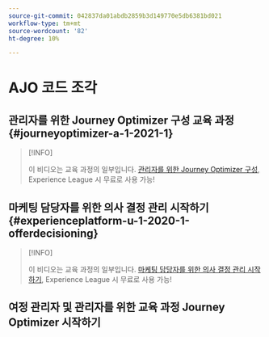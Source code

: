 ```yaml
---
source-git-commit: 042837da01abdb2859b3d149770e5db6381bd021
workflow-type: tm+mt
source-wordcount: '82'
ht-degree: 10%

---
```

# AJO 코드 조각

## 관리자를 위한 Journey Optimizer 구성 교육 과정 {#journeyoptimizer-a-1-2021-1}

>[!INFO]
>
> 이 비디오는 교육 과정의 일부입니다. [관리자를 위한 Journey Optimizer 구성](https://experienceleague.adobe.com/docs/courses/using/journeyoptimizer-a-1-2021-1.html), Experience League 시 무료로 사용 가능!

## 마케팅 담당자를 위한 의사 결정 관리 시작하기 {#experienceplatform-u-1-2020-1-offerdecisioning}

>[!INFO]
>
> 이 비디오는 교육 과정의 일부입니다. [마케팅 담당자를 위한 의사 결정 관리 시작하기](https://experienceleague.adobe.com/docs/courses/using/experienceplatform-u-1-2020-1-offerdecisioning.html?lang=ko), Experience League 시 무료로 사용 가능!

## 여정 관리자 및 관리자를 위한 교육 과정 Journey Optimizer 시작하기
